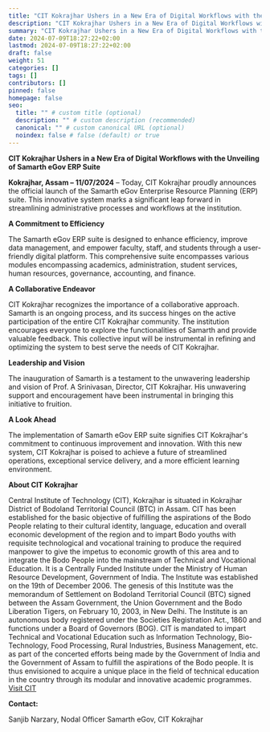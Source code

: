```yaml
---
title: "CIT Kokrajhar Ushers in a New Era of Digital Workflows with the Unveiling of Samarth eGov ERP Suite"
description: "CIT Kokrajhar Ushers in a New Era of Digital Workflows with the Unveiling of Samarth eGov ERP Suite"
summary: "CIT Kokrajhar Ushers in a New Era of Digital Workflows with the Unveiling of Samarth eGov ERP Suite"
date: 2024-07-09T18:27:22+02:00
lastmod: 2024-07-09T18:27:22+02:00
draft: false
weight: 51
categories: []
tags: []
contributors: []
pinned: false
homepage: false
seo:
  title: "" # custom title (optional)
  description: "" # custom description (recommended)
  canonical: "" # custom canonical URL (optional)
  noindex: false # false (default) or true
---
```



**CIT Kokrajhar Ushers in a New Era of Digital Workflows with the Unveiling of Samarth eGov ERP Suite**

**Kokrajhar, Assam – 11/07/2024** – Today, CIT Kokrajhar proudly announces the official launch of the Samarth eGov Enterprise Resource Planning (ERP) suite. This innovative system marks a significant leap forward in streamlining administrative processes and workflows at the institution.

**A Commitment to Efficiency**

The Samarth eGov ERP suite is designed to enhance efficiency, improve data management, and empower faculty, staff, and students through a user-friendly digital platform.  This comprehensive suite encompasses various modules encompassing academics, administration, student services, human resources, governance, accounting, and finance.

**A Collaborative Endeavor**

CIT Kokrajhar recognizes the importance of a collaborative approach.  Samarth is an ongoing process, and its success hinges on the active participation of the entire CIT Kokrajhar community.  The institution encourages everyone to explore the functionalities of Samarth and provide valuable feedback. This collective input will be instrumental in refining and optimizing the system to best serve the needs of CIT Kokrajhar.

**Leadership and Vision**

The inauguration of Samarth is a testament to the unwavering leadership and vision of Prof. A Srinivasan, Director, CIT Kokrajhar.  His unwavering support and encouragement have been instrumental in bringing this initiative to fruition.

**A Look Ahead**

The implementation of Samarth eGov ERP suite signifies CIT Kokrajhar's commitment to continuous improvement and innovation.  With this new system, CIT Kokrajhar is poised to achieve a future of streamlined operations, exceptional service delivery, and a more efficient learning environment.

**About CIT Kokrajhar**

 Central Institute of Technology (CIT), Kokrajhar is situated in Kokrajhar District of Bodoland Territorial Council (BTC) in Assam. CIT has been established for the basic objective of fulfilling the aspirations of the Bodo People relating to their cultural identity, language, education and overall economic development of the region and to impart Bodo youths with requisite technological and vocational training to produce the required manpower to give the impetus to economic growth of this area and to integrate the Bodo People into the mainstream of Technical and Vocational Education. It is a Centrally Funded Institute under the Ministry of Human Resource Development, Government of India. The Institute was established on the 19th of December 2006. The genesis of this Institute was the memorandum of Settlement on Bodoland Territorial Council (BTC) signed between the Assam Government, the Union Government and the Bodo Liberation Tigers, on February 10, 2003, in New Delhi. The Institute is an autonomous body registered under the Societies Registration Act., 1860 and functions under a Board of Governors (BOG). CIT is mandated to impart Technical and Vocational Education such as Information Technology, Bio-Technology, Food Processing, Rural Industries, Business Management, etc. as part of the concerted efforts being made by the Government of India and the Government of Assam to fulfill the aspirations of the Bodo people. It is thus envisioned to acquire a unique place in the field of technical education in the country through its modular and innovative academic programmes. [Visit CIT](https://cit.ac.in)

**Contact:**

Sanjib Narzary, Nodal Officer
Samarth eGov, CIT Kokrajhar

